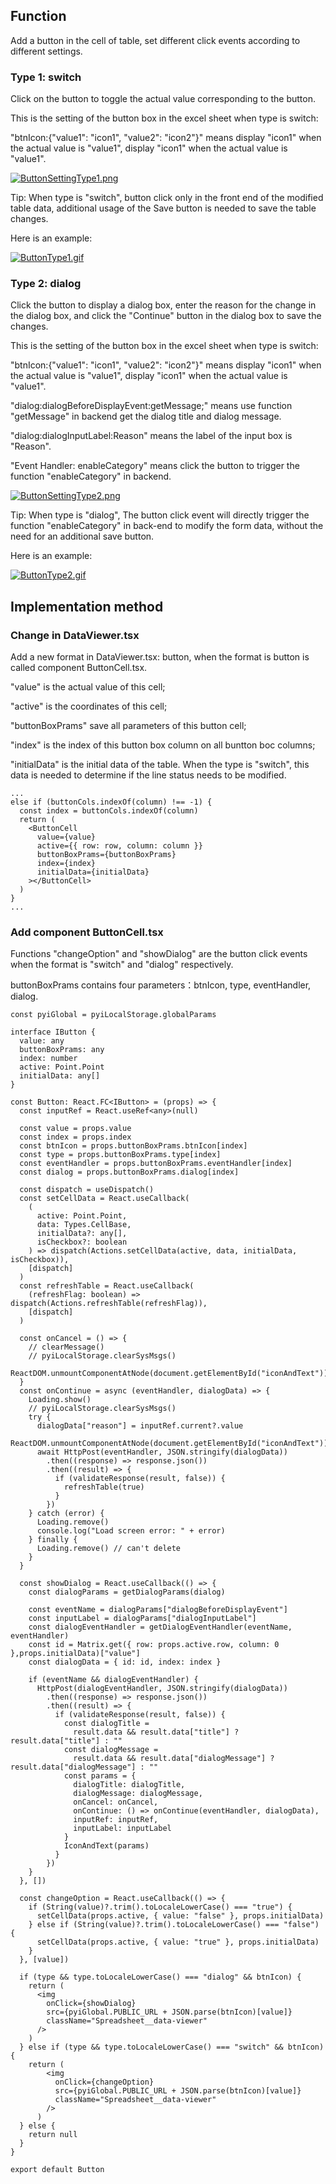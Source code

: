 ## Function

Add a button in the cell of table, set different click events according to
different settings.

### Type 1: switch

Click on the button to toggle the actual value corresponding to the button.

This is the setting of the button box in the excel sheet when type is switch:

"btnIcon:{"value1": "icon1", "value2": "icon2"}" means display "icon1" when
the actual value is "value1", display "icon1" when the actual value is
"value1".

[![ButtonSettingType1.png](images/ButtonSettingType1.png)](images/ButtonSettingType1.png)

Tip: When type is "switch", button click only in the front end of the modified
table data, additional usage of the Save button is needed to save the table
changes.

Here is an example:

[![ButtonType1.gif](images/ButtonType1.gif)](images/ButtonType1.gif)

### Type 2: dialog

Click the button to display a dialog box, enter the reason for the change in
the dialog box, and click the "Continue" button in the dialog box to save the
changes.

This is the setting of the button box in the excel sheet when type is switch:

"btnIcon:{"value1": "icon1", "value2": "icon2"}" means display "icon1" when
the actual value is "value1", display "icon1" when the actual value is
"value1".

"dialog:dialogBeforeDisplayEvent:getMessage;" means use function "getMessage"
in backend get the dialog title and dialog message.

"dialog:dialogInputLabel:Reason" means the label of the input box is "Reason".

"Event Handler: enableCategory" means click the button to trigger the function
"enableCategory" in backend.

[![ButtonSettingType2.png](images/ButtonSettingType2.png)](images/ButtonSettingType2.png)

Tip: When type is "dialog", The button click event will directly trigger the
function "enableCategory" in back-end to modify the form data, without the
need for an additional save button.

Here is an example:

[![ButtonType2.gif](images/ButtonType2.gif)](images/ButtonType2.gif)

## Implementation method

### Change in DataViewer.tsx

Add a new format in DataViewer.tsx: button, when the format is button is
called component ButtonCell.tsx.

"value" is the actual value of this cell;

"active" is the coordinates of this cell;

"buttonBoxPrams" save all parameters of this button cell;

"index" is the index of this button box column on all buntton boc columns;

"initialData" is the initial data of the table. When the type is "switch",
this data is needed to determine if the line status needs to be modified.

    
    
    ...
    else if (buttonCols.indexOf(column) !== -1) {
      const index = buttonCols.indexOf(column)
      return (
        <ButtonCell
          value={value}
          active={{ row: row, column: column }}
          buttonBoxPrams={buttonBoxPrams}
          index={index}
          initialData={initialData}
        ></ButtonCell>
      )
    }
    ...
    

### Add component ButtonCell.tsx

Functions "changeOption" and "showDialog" are the button click events when the
format is "switch" and "dialog" respectively.

buttonBoxPrams contains four parameters：btnIcon, type, eventHandler, dialog.

    
    
    const pyiGlobal = pyiLocalStorage.globalParams
    
    interface IButton {
      value: any
      buttonBoxPrams: any
      index: number
      active: Point.Point
      initialData: any[]
    }
    
    const Button: React.FC<IButton> = (props) => {
      const inputRef = React.useRef<any>(null)
    
      const value = props.value
      const index = props.index
      const btnIcon = props.buttonBoxPrams.btnIcon[index]
      const type = props.buttonBoxPrams.type[index]
      const eventHandler = props.buttonBoxPrams.eventHandler[index]
      const dialog = props.buttonBoxPrams.dialog[index]
    
      const dispatch = useDispatch()
      const setCellData = React.useCallback(
        (
          active: Point.Point,
          data: Types.CellBase,
          initialData?: any[],
          isCheckbox?: boolean
        ) => dispatch(Actions.setCellData(active, data, initialData, isCheckbox)),
        [dispatch]
      )
      const refreshTable = React.useCallback(
        (refreshFlag: boolean) => dispatch(Actions.refreshTable(refreshFlag)),
        [dispatch]
      )
    
      const onCancel = () => {
        // clearMessage()
        // pyiLocalStorage.clearSysMsgs()
        ReactDOM.unmountComponentAtNode(document.getElementById("iconAndText"))
      }
      const onContinue = async (eventHandler, dialogData) => {
        Loading.show()
        // pyiLocalStorage.clearSysMsgs()
        try {
          dialogData["reason"] = inputRef.current?.value
          ReactDOM.unmountComponentAtNode(document.getElementById("iconAndText"))
          await HttpPost(eventHandler, JSON.stringify(dialogData))
            .then((response) => response.json())
            .then((result) => {
              if (validateResponse(result, false)) {
                refreshTable(true)
              }
            })
        } catch (error) {
          Loading.remove()
          console.log("Load screen error: " + error)
        } finally {
          Loading.remove() // can't delete
        }
      }
    
      const showDialog = React.useCallback(() => {
        const dialogParams = getDialogParams(dialog)
          
        const eventName = dialogParams["dialogBeforeDisplayEvent"]
        const inputLabel = dialogParams["dialogInputLabel"]
        const dialogEventHandler = getDialogEventHandler(eventName, eventHandler)
        const id = Matrix.get({ row: props.active.row, column: 0 },props.initialData)["value"]
        const dialogData = { id: id, index: index }
    
        if (eventName && dialogEventHandler) {
          HttpPost(dialogEventHandler, JSON.stringify(dialogData))
            .then((response) => response.json())
            .then((result) => {
              if (validateResponse(result, false)) {
                const dialogTitle =
                  result.data && result.data["title"] ? result.data["title"] : ""
                const dialogMessage =
                  result.data && result.data["dialogMessage"] ? result.data["dialogMessage"] : ""
                const params = {
                  dialogTitle: dialogTitle,
                  dialogMessage: dialogMessage,
                  onCancel: onCancel,
                  onContinue: () => onContinue(eventHandler, dialogData),
                  inputRef: inputRef,
                  inputLabel: inputLabel
                }
                IconAndText(params)
              }
            })
        }
      }, [])
    
      const changeOption = React.useCallback(() => {    
        if (String(value)?.trim().toLocaleLowerCase() === "true") {
          setCellData(props.active, { value: "false" }, props.initialData)
        } else if (String(value)?.trim().toLocaleLowerCase() === "false") {
          setCellData(props.active, { value: "true" }, props.initialData)
        }
      }, [value])
    
      if (type && type.toLocaleLowerCase() === "dialog" && btnIcon) {
        return (
          <img
            onClick={showDialog}
            src={pyiGlobal.PUBLIC_URL + JSON.parse(btnIcon)[value]}
            className="Spreadsheet__data-viewer"
          />
        )
      } else if (type && type.toLocaleLowerCase() === "switch" && btnIcon){
        return (
            <img
              onClick={changeOption}
              src={pyiGlobal.PUBLIC_URL + JSON.parse(btnIcon)[value]}
              className="Spreadsheet__data-viewer"
            />
          )
      } else {
        return null
      }
    }
    
    export default Button
    

